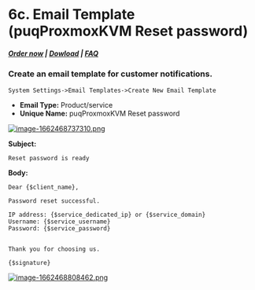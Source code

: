 # 6c. Email Template (puqProxmoxKVM Reset password)

#####  [Order now](https://puqcloud.com/index.php?rp=/store/whmcs-module-proxmox-kvm) | [Dowload](https://download.puqcloud.com/WHMCS/servers/PUQ_WHMCS-Proxmox-KVM/) | [FAQ](https://faq.puqcloud.com/)

### Create an email template for customer notifications.

```
System Settings->Email Templates->Create New Email Template
```

- **Email Type:** Product/service
- **Unique Name:** puqProxmoxKVM Reset password

[![image-1662468737310.png](https://doc.puq.info/uploads/images/gallery/2022-09/scaled-1680-/image-1662468737310.png)](https://doc.puq.info/uploads/images/gallery/2022-09/image-1662468737310.png)

**Subject:**

```
Reset password is ready
```

**Body:**

```
Dear {$client_name},

Password reset successful.

IP address: {$service_dedicated_ip} or {$service_domain}
Username: {$service_username}
Password: {$service_password}


Thank you for choosing us.

{$signature}
```

[![image-1662468808462.png](https://doc.puq.info/uploads/images/gallery/2022-09/scaled-1680-/image-1662468808462.png)](https://doc.puq.info/uploads/images/gallery/2022-09/image-1662468808462.png)
